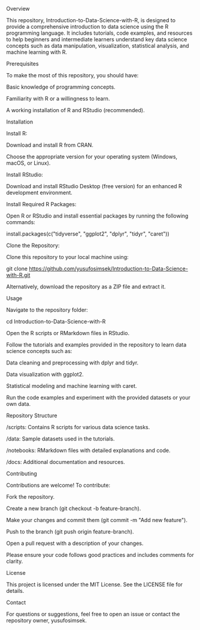 Overview

This repository, Introduction-to-Data-Science-with-R, is designed to provide a comprehensive introduction to data science using the R programming language. It includes tutorials, code examples, and resources to help beginners and intermediate learners understand key data science concepts such as data manipulation, visualization, statistical analysis, and machine learning with R.

Prerequisites

To make the most of this repository, you should have:





Basic knowledge of programming concepts.



Familiarity with R or a willingness to learn.



A working installation of R and RStudio (recommended).

Installation





Install R:





Download and install R from CRAN.



Choose the appropriate version for your operating system (Windows, macOS, or Linux).



Install RStudio:





Download and install RStudio Desktop (free version) for an enhanced R development environment.



Install Required R Packages:





Open R or RStudio and install essential packages by running the following commands:

install.packages(c("tidyverse", "ggplot2", "dplyr", "tidyr", "caret"))



Clone the Repository:





Clone this repository to your local machine using:

git clone https://github.com/yusufosimsek/Introduction-to-Data-Science-with-R.git



Alternatively, download the repository as a ZIP file and extract it.

Usage





Navigate to the repository folder:

cd Introduction-to-Data-Science-with-R



Open the R scripts or RMarkdown files in RStudio.



Follow the tutorials and examples provided in the repository to learn data science concepts such as:





Data cleaning and preprocessing with dplyr and tidyr.



Data visualization with ggplot2.



Statistical modeling and machine learning with caret.



Run the code examples and experiment with the provided datasets or your own data.

Repository Structure





/scripts: Contains R scripts for various data science tasks.



/data: Sample datasets used in the tutorials.



/notebooks: RMarkdown files with detailed explanations and code.



/docs: Additional documentation and resources.

Contributing

Contributions are welcome! To contribute:





Fork the repository.



Create a new branch (git checkout -b feature-branch).



Make your changes and commit them (git commit -m "Add new feature").



Push to the branch (git push origin feature-branch).



Open a pull request with a description of your changes.

Please ensure your code follows good practices and includes comments for clarity.

License

This project is licensed under the MIT License. See the LICENSE file for details.

Contact

For questions or suggestions, feel free to open an issue or contact the repository owner, yusufosimsek.
